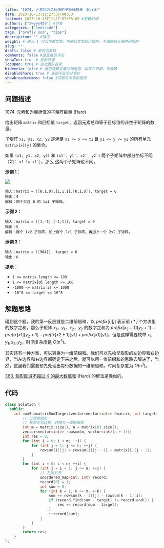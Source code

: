 ```yaml
---
title: "1074. 元素和为目标值的子矩阵数量 (Hard)"
date: 2023-10-13T11:27:57+08:00
lastmod: 2023-10-13T11:27:57+08:00 #更新时间
authors: ["zwyyy456"] #作者
categories: ["leetcode"]
tags: ["prefix sum", "tips"]
description: "" #描述
weight: # 输入 1 可以顶置文章，用来给文章展示排序，不填就默认按时间排序
slug: ""
draft: false # 是否为草稿
comments: false #是否展示评论
showToc: true # 显示目录
TocOpen: true # 自动展开目录
hidemeta: false # 是否隐藏文章的元信息，如发布日期、作者等
disableShare: true # 底部不显示分享栏
showbreadcrumbs: false #顶部显示当前路径
---
```

## 问题描述

[1074. 元素和为目标值的子矩阵数量][link] (Hard)

[link]: https://leetcode.cn/problems/number-of-submatrices-that-sum-to-target/

给出矩阵 `matrix` 和目标值 `target`，返回元素总和等于目标值的非空子矩阵的数量。

子矩阵 `x1, y1, x2, y2` 是满足 `x1 <= x <= x2` 且 `y1 <= y <= y2` 的所有单元 `matrix[x][y]` 的集合。

如果 `(x1, y1, x2, y2)` 和 `(x1', y1', x2', y2')` 两个子矩阵中部分坐标不同（如： `x1 != x1'`），那么
这两个子矩阵也不同。

**示例 1：**

![](https://pic-upyun.zwyyy456.tech/smms/2023-12-26-065525.jpg)

```
输入：matrix = [[0,1,0],[1,1,1],[0,1,0]], target = 0
输出：4
解释：四个只含 0 的 1x1 子矩阵。
```

**示例 2：**

```
输入：matrix = [[1,-1],[-1,1]], target = 0
输出：5
解释：两个 1x2 子矩阵，加上两个 2x1 子矩阵，再加上一个 2x2 子矩阵。
```

**示例 3：**

```
输入：matrix = [[904]], target = 0
输出：0
```

**提示：**

- `1 <= matrix.length <= 100`
- `1 <= matrix[0].length <= 100`
- `-1000 <= matrix[i] <= 1000`
- `-10^8 <= target <= 10^8`

## 解题思路

碰到这个题，我的第一反应就是二维前缀和，以 $prefix[i][j]$ 表示前 $i * j$ 个方块里的数字之和，那么子矩阵 $x_1，y_1，x_2，y_2$ 的数字之和为 $prefix[x_2 + 1][y_2 + 1] - prefix[x1][y_2 + 1] - prefix[x2 + 1][y1] + prefix[x1][y1]$，但是这样需要枚举 $x_1, y_1, x_2, y_2$，时间复杂度是 $O(n^4)$。

其实还有一种方案，可以转换为一维前缀和。我们可以先枚举矩形的左边界和右边界，当左边界和右边界都确定下来之后，就可以用一维前缀和的思路去解决了，当然，这里我们需要预先处理出每行数据的一维前缀和。时间复杂度为 $O(n^3)$。

[363. 矩形区域不超过 K 的最大数值和][link] (Hard) 的解法是类似的。

[link]: https://leetcode.cn/problems/max-sum-of-rectangle-no-larger-than-k/

## 代码

```cpp
class Solution {
  public:
    int numSubmatrixSumTarget(vector<vector<int>> &matrix, int target) {
        // 二维前缀和
        // 枚举左右边界，转换为一维前缀和
        int m = matrix.size(), n = matrix[0].size();
        vector<vector<int>> rowsum(m, vector<int>(n + 1));
        int res = 0;
        for (int i = 0; i < m; ++i) {
            for (int j = 1; j <= n; ++j) {
                rowsum[i][j] = rowsum[i][j - 1] + matrix[i][j - 1];
            }
        }
        for (int i = 0; i < n; ++i) {
            for (int j = i + 1; j <= n; ++j) {
                // 左闭右开
                unordered_map<int, int> record;
                record[0] = 1;
                int sum = 0;
                for (int k = 1; k <= m; ++k) {
                    sum += rowsum[k - 1][j] - rowsum[k - 1][i];
                    if (record.find(sum - target) != record.end()) {
                        res += record[sum - target];
                    }
                    ++record[sum];
                }
            }
        }
        return res;
    }
};
```